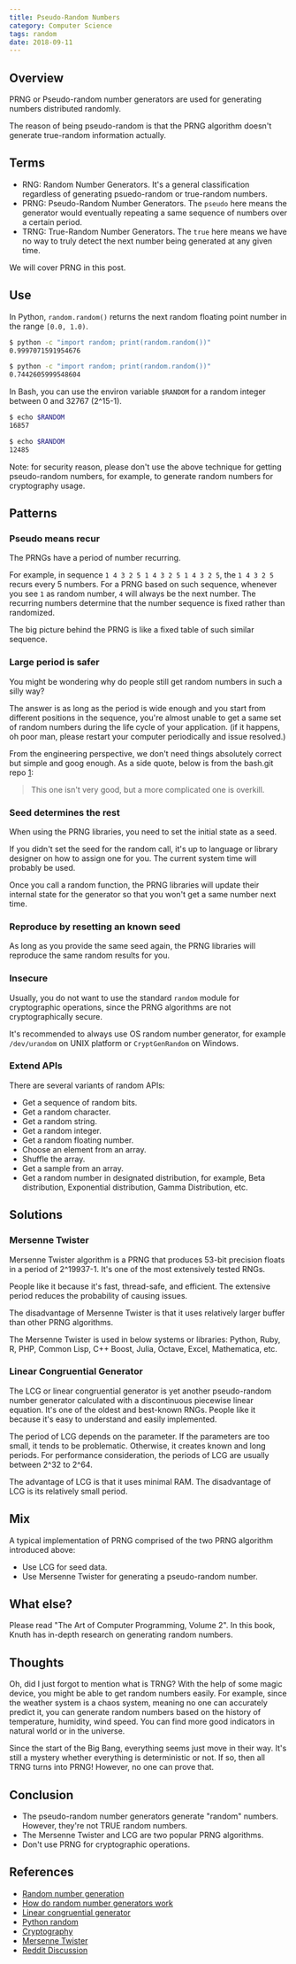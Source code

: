 ```yaml
---
title: Pseudo-Random Numbers
category: Computer Science
tags: random
date: 2018-09-11
---
```


## Overview

PRNG or Pseudo-random number generators are used for generating numbers distributed randomly.

The reason of being pseudo-random is that the PRNG algorithm doesn't generate true-random information actually.

## Terms

* RNG: Random Number Generators. It's a general classification regardless of generating psuedo-random or true-random numbers.
* PRNG: Pseudo-Random Number Generators. The `pseudo` here means the generator would eventually repeating a same sequence of numbers over a certain period.
* TRNG: True-Random Number Generators. The `true` here means we have no way to truly detect the next number being generated at any given time.

We will cover PRNG in this post.

## Use

In Python, `random.random()` returns the next random floating point number in the range `[0.0, 1.0)`.

```bash
$ python -c "import random; print(random.random())"
0.9997071591954676

$ python -c "import random; print(random.random())"
0.7442605999548604
```

In Bash, you can use the environ variable `$RANDOM` for a random integer between 0 and 32767 (2^15-1).

```bash
$ echo $RANDOM
16857

$ echo $RANDOM
12485
```

Note: for security reason, please don't use the above technique for getting pseudo-random numbers, for example, to generate random numbers for cryptography usage.

## Patterns

### Pseudo means recur

The PRNGs have a period of number recurring.

For example, in sequence `1 4 3 2 5 1 4 3 2 5 1 4 3 2 5`, the `1 4 3 2 5` recurs every 5 numbers.
For a PRNG based on such sequence, whenever you see `1` as random number, `4` will always be the next number.
The recurring numbers determine that the number sequence is fixed rather than randomized.

The big picture behind the PRNG is like a fixed table of such similar sequence.

### Large period is safer

You might be wondering why do people still get random numbers in such a silly way?

The answer is as long as the period is wide enough and you start from different positions in the sequence, you're almost unable to get a same set of random numbers during the life cycle of your application. (if it happens, oh poor man, please restart your computer periodically and issue resolved.)

From the engineering perspective, we don't need things absolutely correct but simple and goog enough. As a side quote, below is from the bash.git repo [1]:

> This one isn't very good, but a more complicated one is overkill.

### Seed determines the rest

When using the PRNG libraries, you need to set the initial state as a seed.

If you didn't set the seed for the random call, it's up to language or library designer on how to assign one for you.
The current system time will probably be used.

Once you call a random function, the PRNG libraries will update their internal state for the generator so that you won't get a same number next time.

### Reproduce by resetting an known seed

As long as you provide the same seed again, the PRNG libraries will reproduce the same random results for you.

### Insecure

Usually, you do not want to use the standard `random` module for cryptographic operations, since the PRNG algorithms are not cryptographically secure.

It's recommended to always use OS random number generator, for example `/dev/urandom` on UNIX platform or `CryptGenRandom` on Windows.

### Extend APIs

There are several variants of random APIs:

* Get a sequence of random bits.
* Get a random character.
* Get a random string.
* Get a random integer.
* Get a random floating number.
* Choose an element from an array.
* Shuffle the array.
* Get a sample from an array.
* Get a random number in designated distribution, for example, Beta distribution, Exponential distribution, Gamma Distribution, etc.

## Solutions

### Mersenne Twister

Mersenne Twister algorithm is a PRNG that produces 53-bit precision floats in a period of 2^19937-1. It's one of the most extensively tested RNGs.

People like it because it's fast, thread-safe, and efficient. The extensive period reduces the probability of causing issues.

The disadvantage of Mersenne Twister is that it uses relatively larger buffer than other PRNG algorithms.

The Mersenne Twister is used in below systems or libraries: Python, Ruby, R, PHP, Common Lisp, C++ Boost, Julia, Octave, Excel, Mathematica, etc.

### Linear Congruential Generator

The LCG or linear congruential generator is yet another pseudo-random number generator calculated with a discontinuous piecewise linear equation. It's one of the oldest and best-known RNGs. People like it because it's easy to understand and easily implemented.

The period of LCG depends on the parameter. If the parameters are too small, it tends to be problematic. Otherwise, it creates known and long periods. For performance consideration, the periods of LCG are usually between 2^32 to 2^64.

The advantage of LCG is that it uses minimal RAM. The disadvantage of LCG is its relatively small period.

## Mix

A typical implementation of PRNG comprised of the two PRNG algorithm introduced above:

* Use LCG for seed data.
* Use Mersenne Twister for generating a pseudo-random number.

## What else?

Please read "The Art of Computer Programming, Volume 2". In this book, Knuth has in-depth research on generating random numbers.

## Thoughts

Oh, did I just forgot to mention what is TRNG? With the help of some magic device, you might be able to get random numbers easily. For example, since the weather system is a chaos system, meaning no one can accurately predict it, you can generate random numbers based on the history of temperature, humidity, wind speed. You can find more good indicators in natural world or in the universe.

Since the start of the Big Bang, everything seems just move in their way. It's still a mystery whether everything is deterministic or not. If so, then all TRNG turns into PRNG! However, no one can prove that.

## Conclusion

* The pseudo-random number generators generate "random" numbers. However, they're not TRUE random numbers.
* The Mersenne Twister and LCG are two popular PRNG algorithms.
* Don't use PRNG for cryptographic operations.

## References

* [Random number generation](https://en.wikipedia.org/wiki/Random_number_generation)
* [How do random number generators work](https://softwareengineering.stackexchange.com/questions/109724/how-do-random-number-generators-work)
* [Linear congruential generator](https://en.wikipedia.org/wiki/Linear_congruential_generator)
* [Python random](https://docs.python.org/3/library/random.html)
* [Cryptography](https://cryptography.io/en/latest/random-numbers/)
* [Mersenne Twister](https://en.wikipedia.org/wiki/Mersenne_Twister)
* [Reddit Discussion](https://www.reddit.com/r/bash/comments/9ewljx/pseudorandom_numbers/e5s75iz/)

[1]: http://git.savannah.gnu.org/cgit/bash.git/tree/variables.c#n1304
